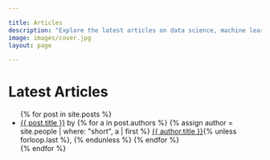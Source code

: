 ```yaml
---

title: Articles
description: "Explore the latest articles on data science, machine learning, and AI from the DataTalks.Club community. Insights, tutorials, and best practices from industry experts."
image: images/cover.jpg
layout: page

---
```


# Latest Articles

<ul>
{% for post in site.posts %}
  <li>
    <a href="{{ post.url }}">{{ post.title }}</a> by
    {% for a in post.authors %}
      {% assign author = site.people | where: "short", a | first %}
      <a href="/people/{{a}}.html">{{ author.title }}</a>{% unless forloop.last %}, {% endunless %}
    {% endfor %}
  </li>
{% endfor %}
</ul>